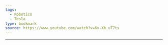 ```yaml
---
tags:
  - Robotics
  - Tesla
type: bookmark
source: https://www.youtube.com/watch?v=6x-Xb_uT7ts
---
```

---

